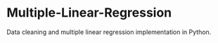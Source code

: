 # Multiple-Linear-Regression
Data cleaning and multiple linear regression implementation in Python.
